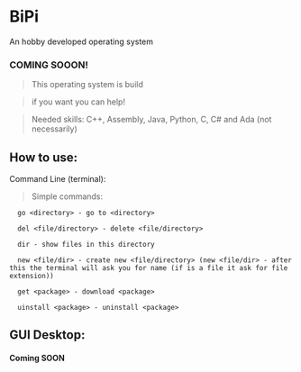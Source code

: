 # BiPi
An hobby developed operating system

### COMING SOOON!
> This operating system is build

> if you want you can help!

> Needed skills: C++, Assembly, Java, Python, C, C# and Ada (not necessarily)

## How to use:
Command Line (terminal):
  >Simple commands:
  ```
    go <directory> - go to <directory>
  
    del <file/directory> - delete <file/directory>
    
    dir - show files in this directory
    
    new <file/dir> - create new <file/directory> (new <file/dir> - after this the terminal will ask you for name (if is a file it ask for file extension))
    
    get <package> - download <package>
    
    uinstall <package> - uninstall <package>
```

## GUI Desktop:
#### Coming SOON
